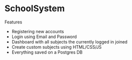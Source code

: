 # SchoolSystem
Features
- Registering new accounts
- Login using Email and Password
- Dashboard with all subjects the currently logged in joined
- Create custom subjects using HTML/CSS/JS 
- Everything saved on a Postgres DB

